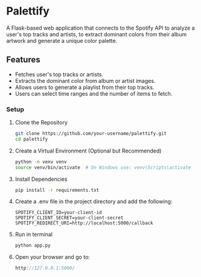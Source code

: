 # Palettify

A Flask-based web application that connects to the Spotify API to analyze a user's top tracks and artists, to extract dominant colors from their album artwork and generate a unique color palette.

## Features  
- Fetches user's top tracks or artists.  
- Extracts the dominant color from album or artist images.  
- Allows users to generate a playlist from their top tracks.  
- Users can select time ranges and the number of items to fetch.  

### Setup  

1. Clone the Repository  
     ```bash
     git clone https://github.com/your-username/palettify.git
     cd palettify

2. Create a Virtual Environment (Optional but Recommended)

    ```bash
    python -m venv venv
    source venv/bin/activate  # On Windows use: venv\Scripts\activate

3. Install Dependencies
   
    ```bash
    pip install -r requirements.txt

4. Create a .env file in the project directory and add the following:

    ```env
    SPOTIFY_CLIENT_ID=your-client-id
    SPOTIFY_CLIENT_SECRET=your-client-secret
    SPOTIFY_REDIRECT_URI=http://localhost:5000/callback

5. Run in terminal
    ```bash
    python app.py

6. Open your browser and go to:
   
    ```cpp
    http://127.0.0.1:5000/
